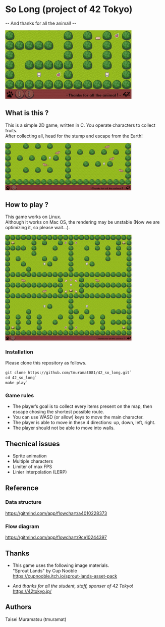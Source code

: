 # So Long (project of 42 Tokyo)
-- And thanks for all the animal! --  
  
<img src="thumbnails/image0.jpg" width="400px">  

## What is this ?
This is a simple 2D game, written in C. You operate characters to collect fruits.  
After collecting all, head for the stump and escape from the Earth!
  
<img src="thumbnails/image2.jpg" width="400px">  

## How to play ?
This game works on Linux.  
Although it works on Mac OS, the rendering may be unstable (Now we are optimizing it, so please wait...).  
  
<img src="thumbnails/image1.jpg" width="400px">  

### Installation
Please clone this repository as follows.  
```
git clone https://github.com/tmuramat081/42_so_long.git`  
cd 42_so_long`  
make play`  
```
### Game rules
- The player’s goal is to collect every items present on the map, then escape
chosing the shortest possible route.
- You can use WASD (or allow) keys to move the main character.
- The player is able to move in these 4 directions: up, down, left, right.
- The player should not be able to move into walls.

## Thecnical issues
- Sprite animation
- Multiple characters
- Limiter of max FPS
- Linier interpolation (LERP)

## Reference
### Data structure  
https://gitmind.com/app/flowchart/a4010228373
### Flow diagram  
https://gitmind.com/app/flowchart/9ce10244397

## Thanks
- This game uses the following image materials.  
"Sprout Lands" by Cup Nooble  
https://cupnooble.itch.io/sprout-lands-asset-pack  

- *And thanks for all the student, staff, sponser of 42 Tokyo!*  
https://42tokyo.jp/

## Authors
Taisei Muramatsu (tmuramat)

